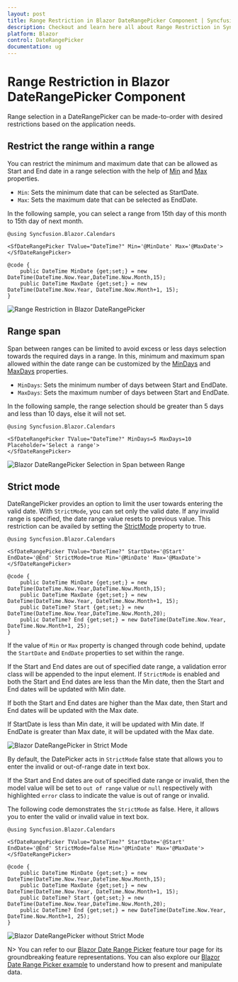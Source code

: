 ```yaml
---
layout: post
title: Range Restriction in Blazor DateRangePicker Component | Syncfusion
description: Checkout and learn here all about Range Restriction in Syncfusion Blazor DateRangePicker component and more.
platform: Blazor
control: DateRangePicker
documentation: ug
---
```


# Range Restriction in Blazor DateRangePicker Component

Range selection in a DateRangePicker can be made-to-order with desired restrictions based on the application needs.

## Restrict the range within a range

You can restrict the minimum and maximum date that can be allowed as Start and End date in a range selection with the help of [Min](https://help.syncfusion.com/cr/blazor/Syncfusion.Blazor.Calendars.DateRangePickerModel-1.html#Syncfusion_Blazor_Calendars_DateRangePickerModel_1_Min) and [Max](https://help.syncfusion.com/cr/blazor/Syncfusion.Blazor.Calendars.DateRangePickerModel-1.html#Syncfusion_Blazor_Calendars_DateRangePickerModel_1_Max) properties.

* `Min`: Sets the minimum date that can be selected as StartDate.
* `Max`: Sets the maximum date that can be selected as EndDate.

In the following sample, you can select a range from 15th day of this month to 15th day of next month.

```cshtml
@using Syncfusion.Blazor.Calendars

<SfDateRangePicker TValue="DateTime?" Min='@MinDate' Max='@MaxDate'></SfDateRangePicker>

@code {
    public DateTime MinDate {get;set;} = new DateTime(DateTime.Now.Year,DateTime.Now.Month,15);
    public DateTime MaxDate {get;set;} = new DateTime(DateTime.Now.Year, DateTime.Now.Month+1, 15);
}
```


![Range Restriction in Blazor DateRangePicker](./images/blazor-daterangepicker-range-restriction.png)
<!-- {% previewsample "https://blazorplayground.syncfusion.com/embed/BjVgXltUiSbOyCiS?appbar=false&editor=false&result=true&errorlist=false&theme=bootstrap5" %} -->

## Range span

Span between ranges can be limited to avoid excess or less days selection towards the required days in a range. In this, minimum and maximum span allowed within the date range can be customized by the [MinDays](https://help.syncfusion.com/cr/blazor/Syncfusion.Blazor.Calendars.SfDateRangePicker-1.html#Syncfusion_Blazor_Calendars_SfDateRangePicker_1_MinDays) and [MaxDays](https://help.syncfusion.com/cr/blazor/Syncfusion.Blazor.Calendars.SfDateRangePicker-1.html#Syncfusion_Blazor_Calendars_SfDateRangePicker_1_MaxDays) properties.

* `MinDays`: Sets the minimum number of days between Start and EndDate.
* `MaxDays`: Sets the maximum number of days between Start and EndDate.

In the following sample, the range selection should be greater than 5 days and less than 10 days, else it will not set.

```cshtml
@using Syncfusion.Blazor.Calendars

<SfDateRangePicker TValue="DateTime?" MinDays=5 MaxDays=10 Placeholder='Select a range'>
</SfDateRangePicker>
```


![Blazor DateRangePicker Selection in Span between Range](./images/blazor-daterangepicker-range-span.png)
<!-- {% previewsample "https://blazorplayground.syncfusion.com/embed/hZLKZbjAWxDXwNlE?appbar=false&editor=false&result=true&errorlist=false&theme=bootstrap5" %} -->

## Strict mode

DateRangePicker provides an option to limit the user towards entering the valid date. With `StrictMode`, you can set only the valid date. If any invalid range is specified, the date range value resets to previous value. This restriction can be availed by setting the [StrictMode](https://help.syncfusion.com/cr/blazor/Syncfusion.Blazor.Calendars.SfDateRangePicker-1.html#Syncfusion_Blazor_Calendars_SfDateRangePicker_1_StrictMode) property to true.

```cshtml
@using Syncfusion.Blazor.Calendars

<SfDateRangePicker TValue="DateTime?" StartDate='@Start' EndDate='@End' StrictMode=true Min='@MinDate' Max='@MaxDate'></SfDateRangePicker>

@code {
    public DateTime MinDate {get;set;} = new DateTime(DateTime.Now.Year,DateTime.Now.Month,15);
    public DateTime MaxDate {get;set;} = new DateTime(DateTime.Now.Year, DateTime.Now.Month+1, 15);
    public DateTime? Start {get;set;} = new DateTime(DateTime.Now.Year,DateTime.Now.Month,20);
    public DateTime? End {get;set;} = new DateTime(DateTime.Now.Year, DateTime.Now.Month+1, 25);
}
```

If the value of `Min` or `Max` property is changed through code behind, update the `StartDate` and `EndDate` properties to set within the range.

If the Start and End dates are out of specified date range, a validation error class will be appended to the input element. If `StrictMode` is enabled and both the Start and End dates are less than the Min date, then the Start and End dates will be updated with Min date.

If both the Start and End dates are higher than the Max date, then Start and End dates will be updated with the Max date.

If StartDate is less than Min date, it will be updated with Min date. If EndDate is greater than Max date, it will be updated with the Max date.


![Blazor DateRangePicker in Strict Mode](./images/blazor-daterangepicker-strict-mode.png)
<!-- {% previewsample "https://blazorplayground.syncfusion.com/embed/hXBqDbZACdMvuHvC?appbar=false&editor=false&result=true&errorlist=false&theme=bootstrap5" %} -->

By default, the DatePicker acts in `StrictMode` false state that allows you to enter the invalid or out-of-range date in text box.

If the Start and End dates are out of specified date range or invalid, then the model value will be set to `out of range` value or `null` respectively with highlighted  `error` class to indicate the value is out of range or invalid.

The following code demonstrates the `StrictMode` as false. Here, it allows you to enter the valid or invalid value in text box.

```cshtml
@using Syncfusion.Blazor.Calendars

<SfDateRangePicker TValue="DateTime?" StartDate='@Start' EndDate='@End' StrictMode=false Min='@MinDate' Max='@MaxDate'></SfDateRangePicker>

@code {
    public DateTime MinDate {get;set;} = new DateTime(DateTime.Now.Year,DateTime.Now.Month,15);
    public DateTime MaxDate {get;set;} = new DateTime(DateTime.Now.Year, DateTime.Now.Month+1, 15);
    public DateTime? Start {get;set;} = new DateTime(DateTime.Now.Year,DateTime.Now.Month,20);
    public DateTime? End {get;set;} = new DateTime(DateTime.Now.Year, DateTime.Now.Month+1, 25);
}
```



![Blazor DateRangePicker without Strict Mode](./images/blazor-daterangepicker-without-strict-mode.png)
<!-- {% previewsample "https://blazorplayground.syncfusion.com/embed/LXVUtbjqMxKAKbEr?appbar=false&editor=false&result=true&errorlist=false&theme=bootstrap5" %} -->

N> You can refer to our [Blazor Date Range Picker](https://www.syncfusion.com/blazor-components/blazor-daterangepicker) feature tour page for its groundbreaking feature representations. You can also explore our [Blazor Date Range Picker example](https://blazor.syncfusion.com/demos/daterangepicker/default-functionalities?theme=bootstrap4) to understand how to present and manipulate data.